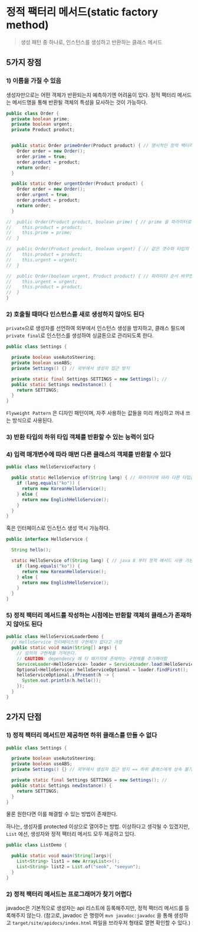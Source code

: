 # 정적 팩터리 메서드(static factory method)

> 생성 패턴 중 하나로, 인스턴스를 생성하고 반환하는 클래스 메서드

## 5가지 장점
### 1) 이름을 가질 수 있음
생성자만으로는 어떤 객체가 반환되는지 예측하기엔 어려움이 있다. 정적 팩터리 메서드는 메서드명을 통해 반환될 객체의 특성을 묘사하는 것이 가능하다.
```java
public class Order {
  private boolean prime;
  private boolean urgent;
  private Product product;


  public static Order primeOrder(Product product) { // 명시적인 정적 팩터리 메서드
    Order order = new Order();
    order.prime = true;
    order.product = product;
    return order;
  }

  public static Order urgentOrder(Product product) {
    Order order = new Order();
    order.urgent = true;
    order.product = product;
    return order;
  }

//  public Order(Product product, boolean prime) { // prime 을 파라미터로 받는 생성자
//    this.product = product;
//    this.prime = prime;
//  }

//  public Order(Product product, boolean urgent) { // 같은 갯수와 타입의 생성자는 오버로딩 불가
//    this.product = product;
//    this.urgent = urgent;
//  }

//  public Order(boolean urgent, Product product) { // 파라미터 순서 바꾸면 가능.. but 명시적이지 못함
//    this.urgent = urgent;
//    this.product = product;
//  }
}
```

### 2) 호출될 때마다 인스턴스를 새로 생성하지 않아도 된다
`private`으로 생성자를 선언하여 외부에서 인스턴스 생성을 방지하고, 클래스 필드에 `private final`로 인스턴스를 생성하여 싱글톤으로 관리되도록 한다.
```java
public class Settings {

  private boolean useAutoSteering;
  private boolean useABS;
  private Settings() {} // 외부에서 생성자 접근 방지

  private static final Settings SETTINGS = new Settings(); //
  public static Settings newInstance() {
    return SETTINGS;
  }
}
```

`Flyweight Pattern` 은 디자인 패턴이며, 자주 사용하는 값들을 미리 캐싱하고 꺼내 쓰는 방식으로 사용된다.

### 3) 반환 타입의 하위 타입 객체를 반환할 수 있는 능력이 있다


### 4) 입력 매개변수에 따라 매번 다른 클래스의 객체를 반환할 수 있다
```java
public class HelloServiceFactory {

  public static HelloService of(String lang) { // 파라미터에 따라 다른 타입을 반환할 수 있다
    if (lang.equals("ko")) {
      return new KoreanHelloService();
    } else {
      return new EnglishHelloService();
    }
  }
}
```
혹은 인터페이스로 인스턴스 생성 역시 가능하다.
```java
public interface HelloService {

  String hello();

  static HelloService of(String lang) { // java 8 부터 정적 메서드 사용 가능
    if (lang.equals("ko")) {
      return new KoreanHelloService();
    } else {
      return new EnglishHelloService();
    }
  }
}
```
### 5) 정적 팩터리 메서드를 작성하는 시점에는 반환할 객체의 클래스가 존재하지 않아도 된다
```java
public class HelloServiceLoaderDemo {
  // HelloService 인터페이스의 구현체가 없다고 가정
  public static void main(String[] args) {
    // 임의의 구현체를 가져온다.
    // CAUTION: dependency 에 타 패키지에 존재하는 구현체를 추가해야함
    ServiceLoader<HelloService> loader = ServiceLoader.load(HelloService.class);
    Optional<HelloService> helloServiceOptional = loader.findFirst();
    helloServiceOptional.ifPresent(h -> {
      System.out.println(h.hello());
    });
  }
}
```
## 2가지 단점

### 1) 정적 팩터리 메서드만 제공하면 하위 클래스를 만들 수 없다
```java
public class Settings {

  private boolean useAutoSteering;
  private boolean useABS;
  private Settings() {} // 외부에서 생성자 접근 방지 == 하위 클래스에게 상속 불가능!

  private static final Settings SETTINGS = new Settings(); //
  public static Settings newInstance() {
    return SETTINGS;
  }
}
```
물론 원한다면 이를 해결할 수 있는 방법이 존재한다.

하나는, 생성자를 protected 이상으로 열어주는 방법. 이상하다고 생각될 수 있겠지만, `List` 에선, 생성자와 정적 팩터리 메서드 모두 제공하고 있다.
```java
public class ListDemo {

  public static void main(String[]args){
    List<String> list1 = new ArrayList<>();
    List<String> list2 = List.of("seok", "seeyun");
  }
}
```

### 2) 정적 팩터리 메서드는 프로그래머가 찾기 어렵다
javadoc은 기본적으로 생성자는 api 리스트에 등록해주지만, 정적 팩터리 메서드를 등록해주지 않는다.
(참고로, javadoc 은 명령어 `mvn javadoc:javadoc` 을 통해 생성하고 `target/site/apidocs/index.html` 파일을 브라우저 형태로 열면 확인할 수 있다.)

